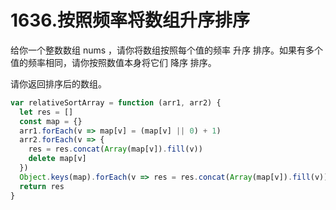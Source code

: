 # 1636.按照频率将数组升序排序
给你一个整数数组 nums ，请你将数组按照每个值的频率 升序 排序。如果有多个值的频率相同，请你按照数值本身将它们 降序 排序。 

请你返回排序后的数组。

```js
var relativeSortArray = function (arr1, arr2) {
  let res = []
  const map = {}
  arr1.forEach(v => map[v] = (map[v] || 0) + 1)
  arr2.forEach(v => {
    res = res.concat(Array(map[v]).fill(v))
    delete map[v]
  })
  Object.keys(map).forEach(v => res = res.concat(Array(map[v]).fill(v)))
  return res
}
```